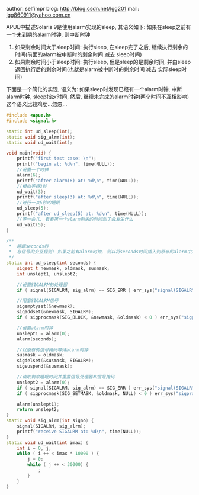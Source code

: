 author: selfimpr
blog: http://blog.csdn.net/lgg201
mail: lgg860911@yahoo.com.cn

APUE中描述Solaris 9是使用alarm实现的sleep, 其语义如下:
如果在sleep之前有一个未到期的alarm时钟, 则中断时钟
1. 如果剩余时间大于sleep时间: 执行sleep, 在sleep完了之后, 继续执行剩余的时间(前面的alarm被中断时的剩余时间 减去 sleep时间)
2. 如果剩余时间小于sleep时间: 执行sleep, 但是sleep的是剩余时间, 并由sleep返回执行后的剩余时间(也就是alarm被中断时的剩余时间 减去 实际sleep时间)

下面是一个简化的实现, 语义为:
如果sleep时发现已经有一个alarm时钟, 中断alarm时钟, sleep指定时间, 然后, 继续未完成的alarm时钟(两个时间不互相影响)
这个语义比较鸡肋...忽忽...



```cpp
#include <apue.h>
#include <signal.h>

static int ud_sleep(int);
static void sig_alrm(int);
static void ud_wait(int);

void main(void) {
	printf("first test case: \n");
	printf("begin at: %d\n", time(NULL));
	//设置一个时钟
	alarm(6);
	printf("after alarm(6) at: %d\n", time(NULL));
	//模拟等待3秒
	ud_wait(3);
	printf("after sleep(3) at: %d\n", time(NULL));
	//进行一次5秒的睡眠
	ud_sleep(5);
	printf("after ud_sleep(5) at: %d\n", time(NULL));
	//等一会儿, 看看第一个alarm剩余的时间到了会发生什么
	ud_wait(5);
}

/**
 *  睡眠seconds秒
 *	与信号的交互规则: 如果之前有alarm时钟, 则以将seconds时间插入到原来的alarm中方式处理
 */
static int ud_sleep(int seconds) {
	sigset_t newmask, oldmask, susmask;
	int unslept1, unslept2;

	//设置SIGALRM的处理器
	if ( signal(SIGALRM, sig_alrm) == SIG_ERR ) err_sys("signal(SIGALRM) error");

	//阻塞SIGALRM信号
	sigemptyset(&newmask);
	sigaddset(&newmask, SIGALRM);
	if ( sigprocmask(SIG_BLOCK, &newmask, &oldmask) < 0 ) err_sys("sigprocmask(SIG_BLOCK) error");

	//设置alarm时钟
	unslept1 = alarm(0);
	alarm(seconds);

	//以原有的信号掩码等待alarm时钟
	susmask = oldmask;
	sigdelset(&susmask, SIGALRM);
	sigsuspend(&susmask);

	//读取剩余睡眠时间并重置信号处理器和信号掩码
	unslept2 = alarm(0);
	if ( signal(SIGALRM, sig_alrm) == SIG_ERR ) err_sys("signal(SIGALRM) error");
	if ( sigprocmask(SIG_SETMASK, &oldmask, NULL) < 0 ) err_sys("sigprocmask(SIG_SETMASK) error");

	alarm(unslept1);
	return unslept2;
}
static void sig_alrm(int signo) {
	signal(SIGALRM, sig_alrm);
	printf("receive SIGALRM at: %d\n", time(NULL));
}
static void ud_wait(int imax) {
	int i = 0, j;
	while ( i ++ < imax * 10000 ) {
		j = 0;
		while ( j ++ < 30000) {
			;
		}
	}
}

```


